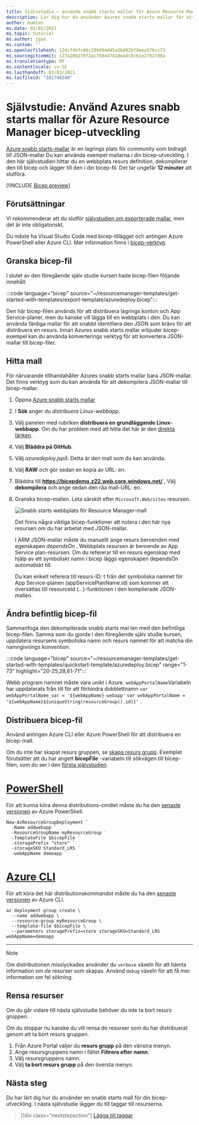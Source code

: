 ```yaml
---
title: Självstudie – använda snabb starts mallar för Azure Resource Manager bicep-utveckling
description: Lär dig hur du använder Azures snabb starts mallar för att slutföra din bicep-utveckling.
author: mumian
ms.date: 03/01/2021
ms.topic: tutorial
ms.author: jgao
ms.custom: ''
ms.openlocfilehash: 12dcf4bfc00c299d94d45a5bd02bf9eea576cc73
ms.sourcegitcommit: c27a20b278f2ac758447418ea4c8c61e27927d6a
ms.translationtype: MT
ms.contentlocale: sv-SE
ms.lasthandoff: 03/03/2021
ms.locfileid: "101748240"
---
```

# <a name="tutorial-use-azure-quickstart-templates-for-azure-resource-manager-bicep-development"></a>Självstudie: Använd Azures snabb starts mallar för Azure Resource Manager bicep-utveckling

[Azure snabb starts-mallar](https://azure.microsoft.com/resources/templates/) är en lagrings plats för community som bidragit till JSON-mallar Du kan använda exempel mallarna i din bicep-utveckling. I den här självstudien hittar du en webbplats resurs definition, dekompilerar den till bicep och lägger till den i din bicep-fil. Det tar ungefär **12 minuter** att slutföra.

[!INCLUDE [Bicep preview](../../../includes/resource-manager-bicep-preview.md)]

## <a name="prerequisites"></a>Förutsättningar

Vi rekommenderar att du slutför [självstudien om exporterade mallar](bicep-tutorial-export-template.md), men det är inte obligatoriskt.

Du måste ha Visual Studio Code med bicep-tillägget och antingen Azure PowerShell eller Azure CLI. Mer information finns i [bicep-verktyg](bicep-tutorial-create-first-bicep.md#get-tools).

## <a name="review-bicep-file"></a>Granska bicep-fil

I slutet av den föregående själv studie kursen hade bicep-filen följande innehåll:

:::code language="bicep" source="~/resourcemanager-templates/get-started-with-templates/export-template/azuredeploy.bicep":::

Den här bicep-filen används för att distribuera lagrings konton och App Service-planer, men du kanske vill lägga till en webbplats i den. Du kan använda färdiga mallar för att snabbt identifiera den JSON som krävs för att distribuera en resurs. Innan Azures snabb starts mallar erbjuder bicep-exempel kan du använda konverterings verktyg för att konvertera JSON-mallar till bicep-filer.

## <a name="find-template"></a>Hitta mall

För närvarande tillhandahåller Azures snabb starts mallar bara JSON-mallar. Det finns verktyg som du kan använda för att dekompilera JSON-mallar till bicep-mallar.

1. Öppna [Azure snabb starts mallar](https://azure.microsoft.com/resources/templates/)
1. I **Sök** anger du _distribuera Linux-webbapp_.
1. Välj panelen med rubriken **distribuera en grundläggande Linux-webbapp**. Om du har problem med att hitta det här är den [direkta länken](https://azure.microsoft.com/resources/templates/101-webapp-basic-linux/).
1. Välj **Bläddra på GitHub**.
1. Välj _azuredeploy.jspå_. Detta är den mall som du kan använda.
1. Välj **RAW** och gör sedan en kopia av URL: en.
1. Bläddra till **https://bicepdemo.z22.web.core.windows.net/** , Välj **dekompilera** och ange sedan den råa mall-URL: en.
1. Granska bicep-mallen. Leta särskilt efter `Microsoft.Web/sites` resursen.

    ![Snabb starts webbplats för Resource Manager-mall](./media/bicep-tutorial-quickstart-template/resource-manager-template-quickstart-template-web-site.png)

    Det finns några viktiga bicep-funktioner att notera i den här nya resursen om du har arbetat med JSON-mallar.

    I ARM JSON-mallar måste du manuellt ange resurs beroenden med egenskapen _dependsOn_ . Webbplats resursen är beroende av App Service plan-resursen. Om du refererar till en resurs egenskap med hjälp av ett symboliskt namn i bicep läggs egenskapen dependsOn automatiskt till.

    Du kan enkelt referera till resurs-ID: t från det symboliska namnet för App Service-planen (appServicePlanName.id) som kommer att översättas till resourceId (...)-funktionen i den kompilerade JSON-mallen.

## <a name="revise-existing-bicep-file"></a>Ändra befintlig bicep-fil

Sammanfoga den dekompilerade snabb starts mal len med den befintliga bicep-filen. Samma som du gjorde i den föregående själv studie kursen, uppdatera resursens symboliska namn och resurs namnet för att matcha din namngivnings konvention.

:::code language="bicep" source="~/resourcemanager-templates/get-started-with-templates/quickstart-template/azuredeploy.bicep" range="1-73" highlight="20-25,28,61-71":::

Webb program namnet måste vara unikt i Azure. `webAppPortalName`Variabeln har uppdaterats från till för att förhindra dubblettnamn `var webAppPortalName_var = '${webAppName}-webapp'` `var webAppPortalName = '${webAppName}${uniqueString(resourceGroup().id)}'` .

## <a name="deploy-bicep-file"></a>Distribuera bicep-fil

Använd antingen Azure CLI eller Azure PowerShell för att distribuera en bicep-mall.

Om du inte har skapat resurs gruppen, se [skapa resurs grupp](bicep-tutorial-create-first-bicep.md#create-resource-group). Exemplet förutsätter att du har angett **bicepFile** -variabeln till sökvägen till bicep-filen, som du ser i den [första självstudien](bicep-tutorial-create-first-bicep.md#deploy-bicep-file).

# <a name="powershell"></a>[PowerShell](#tab/azure-powershell)

För att kunna köra denna distributions-cmdlet måste du ha den [senaste versionen](/powershell/azure/install-az-ps) av Azure PowerShell.

```azurepowershell
New-AzResourceGroupDeployment `
  -Name addwebapp `
  -ResourceGroupName myResourceGroup `
  -TemplateFile $bicepFile `
  -storagePrefix "store" `
  -storageSKU Standard_LRS `
  -webAppName demoapp
```

# <a name="azure-cli"></a>[Azure CLI](#tab/azure-cli)

För att köra det här distributionskommandot måste du ha den [senaste versionen](/cli/azure/install-azure-cli) av Azure CLI.

```azurecli
az deployment group create \
  --name addwebapp \
  --resource-group myResourceGroup \
  --template-file $bicepFile \
  --parameters storagePrefix=store storageSKU=Standard_LRS webAppName=demoapp
```

---

> [!NOTE]
> Om distributionen misslyckades använder du `verbose` växeln för att hämta information om de resurser som skapas. Använd `debug` växeln för att få mer information om fel sökning.

## <a name="clean-up-resources"></a>Rensa resurser

Om du går vidare till nästa självstudie behöver du inte ta bort resurs gruppen.

Om du stoppar nu kanske du vill rensa de resurser som du har distribuerat genom att ta bort resurs gruppen.

1. Från Azure Portal väljer du **resurs grupp** på den vänstra menyn.
2. Ange resursgruppens namn i fältet **Filtrera efter namn**.
3. Välj resursgruppens namn.
4. Välj **ta bort resurs grupp** på den översta menyn.

## <a name="next-steps"></a>Nästa steg

Du har lärt dig hur du använder en snabb starts mall för din bicep-utveckling. I nästa självstudie lägger du till taggar till resurserna.

> [!div class="nextstepaction"]
> [Lägga till taggar](bicep-tutorial-add-tags.md)

